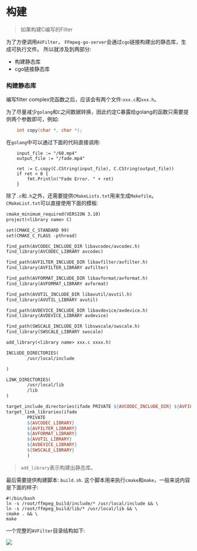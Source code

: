 # 构建
> 如果构建C编写的Filter

为了方便调用`AVFilter`， `FFmpeg-go-server`会通过`cgo`链接构建出的静态库，生成可执行文件。 所以就涉及到两部分:

+ 构建静态库
+ cgo链接静态库

### 构建静态库

编写filter complex完函数之后，应该会有两个文件:`xxx.c`和`xxx.h`。 

为了尽量减少`golang`和`C`之间数据转换，因此约定C暴露给golang的函数只需要提供两个参数即可，例如:

```C
    int copy(char *, char *);
```

在`golang`中可以通过下面的代码直接调用:
```cgo
    input_file := "/60.mp4"
    output_file := "/fade.mp4"

    ret := C.copy(C.CString(input_file), C.CString(output_file))
    if ret < 0 {
        fmt.Println("Fade Error. " + ret)
    }
```

除了`.c`和`.h`之外，还需要提供`CMakeLists.txt`用来生成`Makefile`。 `CMakeList.txt`可以直接使用下面的模板:

```makefile
cmake_minimum_required(VERSION 3.10)
project(<library name> C)

set(CMAKE_C_STANDARD 99)
set(CMAKE_C_FLAGS -pthread)

find_path(AVCODEC_INCLUDE_DIR libavcodec/avcodec.h)
find_library(AVCODEC_LIBRARY avcodec)

find_path(AVFILTER_INCLUDE_DIR libavfilter/avfilter.h)
find_library(AVFILTER_LIBRARY avfilter)

find_path(AVFORMAT_INCLUDE_DIR libavformat/avformat.h)
find_library(AVFORMAT_LIBRARY avformat)

find_path(AVUTIL_INCLUDE_DIR libavutil/avutil.h)
find_library(AVUTIL_LIBRARY avutil)

find_path(AVDEVICE_INCLUDE_DIR libavdevice/avdevice.h)
find_library(AVDEVICE_LIBRARY avdevice)

find_path(SWSCALE_INCLUDE_DIR libswscale/swscale.h)
find_library(SWSCALE_LIBRARY swscale)

add_library(<library name> xxx.c xxxx.h)

INCLUDE_DIRECTORIES(
        /usr/local/include

)

LINK_DIRECTORIES(
        /usr/local/lib
        /lib
)

target_include_directories(ifade PRIVATE ${AVCODEC_INCLUDE_DIR} ${AVFILTER_INCLUDE_DIR} ${AVFORMAT_INCLUDE_DIR} ${AVUTIL_INCLUDE_DIR} ${AVDEVICE_INCLUDE_DIR} ${SWSCALE_INCLUDE_DIR})
target_link_libraries(ifade
        PRIVATE
        ${AVCODEC_LIBRARY}
        ${AVFILTER_LIBRARY}
        ${AVFORMAT_LIBRARY}
        ${AVUTIL_LIBRARY}
        ${AVDEVICE_LIBRARY}
        ${SWSCALE_LIBRARY}
        )
```

> `add_library`表示构建出静态库。

最后需要提供构建脚本: `build.sh`. 这个脚本用来执行`cmake`和`make`，一般来说内容是下面的样子:
```shell script
#!/bin/bash
ln -s /root/ffmpeg_build/include/* /usr/local/include && \
ln -s /root/ffmpeg_build/lib/* /usr/local/lib && \
cmake . && \
make
```

一个完整的`AVFilter`目录结构如下:

![](https://tva1.sinaimg.cn/large/006y8mN6ly1g7hhrqq8l7j3056039aa1.jpg)
